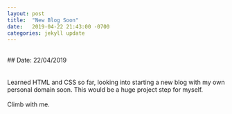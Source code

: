 ```yaml
---
layout: post
title:  "New Blog Soon"
date:   2019-04-22 21:43:00 -0700
categories: jekyll update
---
```


<br>
## Date: 22/04/2019<br>
<br>
<br>
Learned HTML and CSS so far, looking into starting a new blog with my own personal domain soon. This would be a huge project step for myself.
<br>
<br>
Climb with me.
<br>
